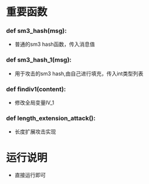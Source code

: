 # 重要函数

### def sm3_hash(msg):

* 普通的sm3 hash函数，传入消息值

### def sm3_hash_1(msg):

* 用于攻击的sm3 hash,由自己进行填充，传入int类型列表

### def findiv1(content):

* 修改全局变量IV_1

### def length_extension_attack():

* 长度扩展攻击实现

# 运行说明

* 直接运行即可
